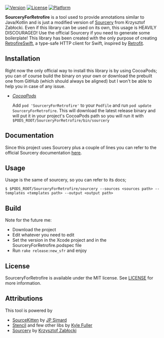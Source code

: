[![Version](https://img.shields.io/cocoapods/v/SourceryForRetrofire.svg?style=flat)](http://cocoapods.org/pods/SourceryForRetrofire)
[![License](https://img.shields.io/cocoapods/l/SourceryForRetrofire.svg?style=flat)](http://cocoapods.org/pods/SourceryForRetrofire)
[![Platform](https://img.shields.io/cocoapods/p/SourceryForRetrofire.svg?style=flat)](http://cocoapods.org/pods/SourceryForRetrofire)


**SourceryForRetrofire** is a tool used to provide annotations similar to Java/Kotlin and is just a modified version of [Sourcery](https://github.com/krzysztofzablocki/Sourcery) from Krzysztof Zabłocki. Even if this library can be used on its own, this usage is HEAVILY DISCOURAGED! Use the official Sourcery if you need to generate some boilerplate! This library has been created with the only purpose of creating [RetrofireSwift](https://github.com/dcoletto/RetrofireSwift), a type-safe HTTP client for Swift, inspired by [Retrofit](https://square.github.io/retrofit/).

## Installation

Right now the only official way to install this library is by using CocoaPods; you can of course build the binary on your own or download the prebuilt one from GitHub (which should always be aligned) but I won't be able to help you in case of any issue.

- _[CocoaPods](https://cocoapods.org)_

    Add `pod 'SourceryForRetrofire'` to your `Podfile` and run `pod update SourceryForRetrofire`. This will download the latest release binary and will put it in your project's CocoaPods path so you will run it with `$PODS_ROOT/SourceryForRetrofire/bin/sourcery`

## Documentation

Since this project uses Sourcery plus a couple of lines you can refer to the official Sourcery documentation [here](https://cdn.rawgit.com/krzysztofzablocki/Sourcery/master/docs/index.html).

## Usage

Usage is the same of sourcery, so you can refer to its docs;

```
$ $PODS_ROOT/SourceryForRetrofire/sourcery --sources <sources path> --templates <templates path> --output <output path>
```

## Build

Note for the future me: 
- Download the project
- Edit whatever you need to edit
- Set the version in the Xcode project and in the SourceryForRetrofire.podspec file
- Run `rake release:new_sfr` and enjoy

## License

SourceryForRetrofire is available under the MIT license. See [LICENSE](LICENSE) for more information.

## Attributions

This tool is powered by

- [SourceKitten](https://github.com/jpsim/SourceKitten) by [JP Simard](https://github.com/jpsim)
- [Stencil](https://github.com/kylef/Stencil) and few other libs by [Kyle Fuller](https://github.com/kylef)
- [Sourcery](https://github.com/krzysztofzablocki/Sourcery) by [Krzysztof Zabłocki](https://github.com/krzysztofzablocki)